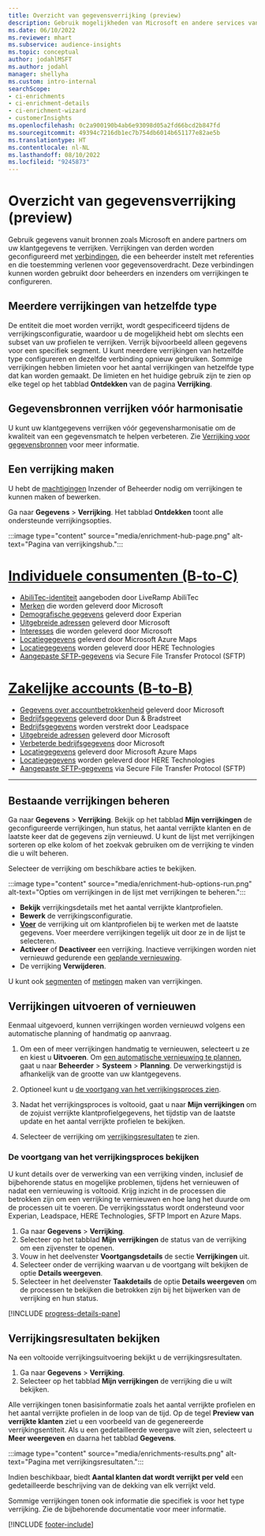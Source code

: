 ```yaml
---
title: Overzicht van gegevensverrijking (preview)
description: Gebruik mogelijkheden van Microsoft en andere services van derden om uw klantgegevens te verrijken.
ms.date: 06/10/2022
ms.reviewer: mhart
ms.subservice: audience-insights
ms.topic: conceptual
author: jodahlMSFT
ms.author: jodahl
manager: shellyha
ms.custom: intro-internal
searchScope:
- ci-enrichments
- ci-enrichment-details
- ci-enrichment-wizard
- customerInsights
ms.openlocfilehash: 0c2a900190b4ab6e93098d05a2fd66bcd2b847fd
ms.sourcegitcommit: 49394c7216db1ec7b754db6014b651177e82ae5b
ms.translationtype: HT
ms.contentlocale: nl-NL
ms.lasthandoff: 08/10/2022
ms.locfileid: "9245873"
---
```

# <a name="data-enrichment-preview-overview"></a>Overzicht van gegevensverrijking (preview)

Gebruik gegevens vanuit bronnen zoals Microsoft en andere partners om uw klantgegevens te verrijken. Verrijkingen van derden worden geconfigureerd met [verbindingen](connections.md), die een beheerder instelt met referenties en die toestemming verlenen voor gegevensoverdracht. Deze verbindingen kunnen worden gebruikt door beheerders en inzenders om verrijkingen te configureren.  

## <a name="multiple-enrichments-of-the-same-type"></a>Meerdere verrijkingen van hetzelfde type

De entiteit die moet worden verrijkt, wordt gespecificeerd tijdens de verrijkingsconfiguratie, waardoor u de mogelijkheid hebt om slechts een subset van uw profielen te verrijken. Verrijk bijvoorbeeld alleen gegevens voor een specifiek segment. U kunt meerdere verrijkingen van hetzelfde type configureren en dezelfde verbinding opnieuw gebruiken. Sommige verrijkingen hebben limieten voor het aantal verrijkingen van hetzelfde type dat kan worden gemaakt. De limieten en het huidige gebruik zijn te zien op elke tegel op het tabblad **Ontdekken** van de pagina **Verrijking**.

## <a name="enrich-data-sources-before-unification"></a>Gegevensbronnen verrijken vóór harmonisatie

U kunt uw klantgegevens verrijken vóór gegevensharmonisatie om de kwaliteit van een gegevensmatch te helpen verbeteren. Zie [Verrijking voor gegevensbronnen](data-sources-enrichment.md) voor meer informatie.

## <a name="create-an-enrichment"></a>Een verrijking maken

U hebt de [machtigingen](permissions.md) Inzender of Beheerder nodig om verrijkingen te kunnen maken of bewerken.

Ga naar **Gegevens** > **Verrijking**. Het tabblad **Ontdekken** toont alle ondersteunde verrijkingsopties.

:::image type="content" source="media/enrichment-hub-page.png" alt-text="Pagina van verrijkingshub.":::

# <a name="individual-consumers-b-to-c"></a>[Individuele consumenten (B-to-C)](#tab/b2c)

- [AbiliTec-identiteit](enrichment-liveramp.md) aangeboden door LiveRamp AbiliTec
- [Merken](enrichment-microsoft.md) die worden geleverd door Microsoft
- [Demografische gegevens](enrichment-experian.md) geleverd door Experian
- [Uitgebreide adressen](enrichment-enhanced-addresses.md) geleverd door Microsoft
- [Interesses](enrichment-microsoft.md) die worden geleverd door Microsoft
- [Locatiegegevens](enrichment-azure-maps.md) geleverd door Microsoft Azure Maps
- [Locatiegegevens](enrichment-here.md) worden geleverd door HERE Technologies
- [Aangepaste SFTP-gegevens](enrichment-SFTP-custom-import.md) via Secure File Transfer Protocol (SFTP)

# <a name="business-accounts-b-to-b"></a>[Zakelijke accounts (B-to-B)](#tab/b2b)

- [Gegevens over accountbetrokkenheid](enrichment-office.md) geleverd door Microsoft
- [Bedrijfsgegevens](enrichment-dnb.md) geleverd door Dun & Bradstreet
- [Bedrijfsgegevens](enrichment-leadspace.md) worden verstrekt door Leadspace
- [Uitgebreide adressen](enrichment-enhanced-addresses.md) geleverd door Microsoft
- [Verbeterde bedrijfsgegevens](enrichment-enhanced-company-data.md) door Microsoft
- [Locatiegegevens](enrichment-azure-maps.md) geleverd door Microsoft Azure Maps
- [Locatiegegevens](enrichment-here.md) worden geleverd door HERE Technologies
- [Aangepaste SFTP-gegevens](enrichment-SFTP-custom-import.md) via Secure File Transfer Protocol (SFTP)

---

## <a name="manage-existing-enrichments"></a>Bestaande verrijkingen beheren

Ga naar **Gegevens** > **Verrijking**. Bekijk op het tabblad **Mijn verrijkingen** de geconfigureerde verrijkingen, hun status, het aantal verrijkte klanten en de laatste keer dat de gegevens zijn vernieuwd. U kunt de lijst met verrijkingen sorteren op elke kolom of het zoekvak gebruiken om de verrijking te vinden die u wilt beheren.

Selecteer de verrijking om beschikbare acties te bekijken.

:::image type="content" source="media/enrichment-hub-options-run.png" alt-text="Opties om verrijkingen in de lijst met verrijkingen te beheren.":::

- **Bekijk** verrijkingsdetails met het aantal verrijkte klantprofielen.
- **Bewerk** de verrijkingsconfiguratie.
- [**Voer**](#run-or-refresh-enrichments) de verrijking uit om klantprofielen bij te werken met de laatste gegevens. Voer meerdere verrijkingen tegelijk uit door ze in de lijst te selecteren.
- **Activeer** of **Deactiveer** een verrijking. Inactieve verrijkingen worden niet vernieuwd gedurende een [geplande vernieuwing](schedule-refresh.md).
- De verrijking **Verwijderen**.

U kunt ook [segmenten](segments.md) of [metingen](measures.md) maken van verrijkingen.

## <a name="run-or-refresh-enrichments"></a>Verrijkingen uitvoeren of vernieuwen

Eenmaal uitgevoerd, kunnen verrijkingen worden vernieuwd volgens een automatische planning of handmatig op aanvraag.

1. Om een of meer verrijkingen handmatig te vernieuwen, selecteert u ze en kiest u **Uitvoeren**. Om [een automatische vernieuwing te plannen](schedule-refresh.md), gaat u naar **Beheerder** > **Systeem** > **Planning**. De verwerkingstijd is afhankelijk van de grootte van uw klantgegevens.

1. Optioneel kunt u [de voortgang van het verrijkingsproces zien](#see-the-progress-of-the-enrichment-process).

1. Nadat het verrijkingsproces is voltooid, gaat u naar **Mijn verrijkingen** om de zojuist verrijkte klantprofielgegevens, het tijdstip van de laatste update en het aantal verrijkte profielen te bekijken.

1. Selecteer de verrijking om [verrijkingsresultaten](#view-enrichment-results) te zien.

### <a name="see-the-progress-of-the-enrichment-process"></a>De voortgang van het verrijkingsproces bekijken

U kunt details over de verwerking van een verrijking vinden, inclusief de bijbehorende status en mogelijke problemen, tijdens het vernieuwen of nadat een vernieuwing is voltooid. Krijg inzicht in de processen die betrokken zijn om een verrijking te vernieuwen en hoe lang het duurde om de processen uit te voeren. De verrijkingsstatus wordt ondersteund voor Experian, Leadspace, HERE Technologies, SFTP Import en Azure Maps.

1. Ga naar **Gegevens** > **Verrijking**.
1. Selecteer op het tabblad **Mijn verrijkingen** de status van de verrijking om een zijvenster te openen.
1. Vouw in het deelvenster **Voortgangsdetails** de sectie **Verrijkingen** uit.
1. Selecteer onder de verrijking waarvan u de voortgang wilt bekijken de optie **Details weergeven**.
1. Selecteer in het deelvenster **Taakdetails** de optie **Details weergeven** om de processen te bekijken die betrokken zijn bij het bijwerken van de verrijking en hun status.

[!INCLUDE [progress-details-pane](includes/progress-details-pane.md)]

## <a name="view-enrichment-results"></a>Verrijkingsresultaten bekijken

Na een voltooide verrijkingsuitvoering bekijkt u de verrijkingsresultaten.

1. Ga naar **Gegevens** > **Verrijking**.
1. Selecteer op het tabblad **Mijn verrijkingen** de verrijking die u wilt bekijken.

Alle verrijkingen tonen basisinformatie zoals het aantal verrijkte profielen en het aantal verrijkte profielen in de loop van de tijd. Op de tegel **Preview van verrijkte klanten** ziet u een voorbeeld van de gegenereerde verrijkingsentiteit. Als u een gedetailleerde weergave wilt zien, selecteert u **Meer weergeven** en daarna het tabblad **Gegevens**.

:::image type="content" source="media/enrichments-results.png" alt-text="Pagina met verrijkingsresultaten.":::

Indien beschikbaar, biedt **Aantal klanten dat wordt verrijkt per veld** een gedetailleerde beschrijving van de dekking van elk verrijkt veld.

Sommige verrijkingen tonen ook informatie die specifiek is voor het type verrijking. Zie de bijbehorende documentatie voor meer informatie.

[!INCLUDE [footer-include](includes/footer-banner.md)]
